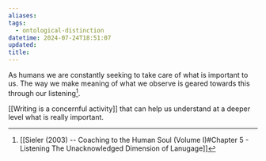```yaml
---
aliases: 
tags:
  - ontological-distinction
datetime: 2024-07-24T18:51:07
updated: 
title:
---
```

As humans we are constantly seeking to take care of what is important to us. The way we make meaning of what we observe is geared towards this through our listening[^1].

[[Writing is a concernful activity]] that can help us understand at a deeper level what is really important.

[^1]: [[Sieler (2003) -- Coaching to the Human Soul (Volume I)#Chapter 5 - Listening The Unacknowledged Dimension of Lanugage]]